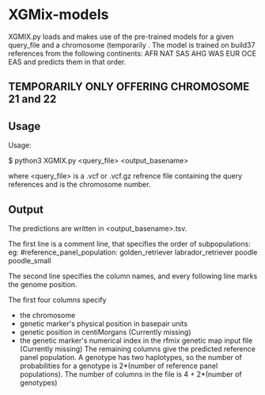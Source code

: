 # XGMix-models

XGMIX.py loads and makes use of the pre-trained models for a given query_file and a chromosome (temporarily . The model is trained on build37 references from the following continents: AFR NAT SAS AHG WAS EUR OCE EAS and predicts them in that order.

## TEMPORARILY ONLY OFFERING CHROMOSOME 21 and 22

## Usage

Usage:

$ python3 XGMIX.py <query_file> <output_basename> <chr> 

where <query_file> is a .vcf or .vcf.gz refrence file containing the query references and <chr> is the chromosome number.

## Output

The predictions are written in <output_basename>.tsv.

The first line is a comment line, that specifies the order of subpopulations: eg:
#reference_panel_population: golden_retriever labrador_retriever poodle poodle_small

The second line specifies the column names, and every following line marks the genome position.

The first four columns specify
- the chromosome
- genetic marker's physical position in basepair units
- genetic position in centiMorgans (Currently missing)
- the genetic marker's numerical index in the rfmix genetic map input file (Currently missing)
The remaining columns give the predicted reference panel population. A genotype has two haplotypes, so the number of probabilities for a genotype is 2*(number of reference panel populations). The number of columns in the file is 4 + 2*(number of genotypes)
